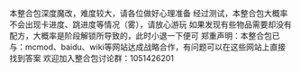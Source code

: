 本整合包深度魔改，难度较大，请各位做好心理准备
经过测试，本整合包大概率不会出现卡进度、跳进度等情况（雾），请放心游玩
如果发现有些物品需要却没有配方，大概率是阶段解锁所导致的，此时小退一下便可
郑重声明：本整合包已与：mcmod、baidu、wiki等网站达成战略合作，有问题可以在这些网站上直接找到答案
欢迎加入整合包讨论群：1051426201